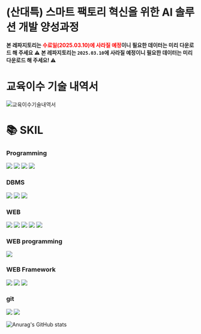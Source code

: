 # (산대특) 스마트 팩토리 혁신을 위한 AI 솔루션 개발 양성과정 
**본 레파지토리는 <span style="color:red">수료일(2025.03.10)에 사라질 예정</span>이니 필요한 데이터는 미리 다운로드 해 주세요**
**⚠️ 본 레파지토리는 `2025.03.10`에 사라질 예정이니 필요한 데이터는 미리 다운로드 해 주세요! ⚠️**



# 교육이수 기술 내역서
![교육이수기술내역서](https://github.com/user-attachments/assets/efcb153c-0780-44e9-9b1d-f2bdd9e0d25a)

# 📚 SKIL
 ### Programming
<div>
  <img src="https://img.shields.io/badge/java-007396?style=for-the-badge&logo=eclipse&logoColor=white">
  <img src="https://img.shields.io/badge/python-3776AB?style=for-the-badge&logo=python&logoColor=white"> 
  <img src="https://img.shields.io/badge/DeeepLearning(tensorflow)-ff00ff?style=for-the-badge&logo=DeeepLearning&logoColor=black">
  <img src="https://img.shields.io/badge/MachineLearning(sklearn)-55ff55?style=for-the-badge&logo=MachineLearning&logoColor=white">
</div>

 ### DBMS 
<div>
  <img src="https://img.shields.io/badge/oracle-F80000?style=for-the-badge&logo=oracle&logoColor=white">
  <img src="https://img.shields.io/badge/mysql-4479A1?style=for-the-badge&logo=mysql&logoColor=white">
  <img src="https://img.shields.io/badge/sqlite-447900?style=for-the-badge&logo=sqlite&logoColor=white">
</div>

 ### WEB
 <div>
  <img src="https://img.shields.io/badge/html-E34F26?style=for-the-badge&logo=html5&logoColor=white">
  <img src="https://img.shields.io/badge/css-1572B6?style=for-the-badge&logo=css3&logoColor=white">
  <img src="https://img.shields.io/badge/bootstrap-7952B3?style=for-the-badge&logo=bootstrap&logoColor=white">
  <img src="https://img.shields.io/badge/javascript-F7DF1E?style=for-the-badge&logo=javascript&logoColor=black">
  <img src="https://img.shields.io/badge/jquery-0769AD?style=for-the-badge&logo=jquery&logoColor=white">
</div>

 ### WEB programming
<div> 
  <img src="https://img.shields.io/badge/JSP-db46ca?style=for-the-badge&logo=eclipse&logoColor=white">
</div>

 ### WEB Framework
<div>
  <img src="https://img.shields.io/badge/fastapi-FF0000?style=for-the-badge&logo=fastapi&logoColor=white">
  <img src="https://img.shields.io/badge/flask-000000?style=for-the-badge&logo=flask&logoColor=white">
  <img src="https://img.shields.io/badge/django-FCC624?style=for-the-badge&logo=django&logoColor=black"> 
</div>

 ### git
 <div>
  <img src="https://img.shields.io/badge/github-181717?style=for-the-badge&logo=github&logoColor=white">
  <img src="https://img.shields.io/badge/git-F05032?style=for-the-badge&logo=git&logoColor=white">
 </div>

![Anurag's GitHub stats](https://github-readme-stats.vercel.app/api?username=yisy0703&show_icons=true&theme=radical)